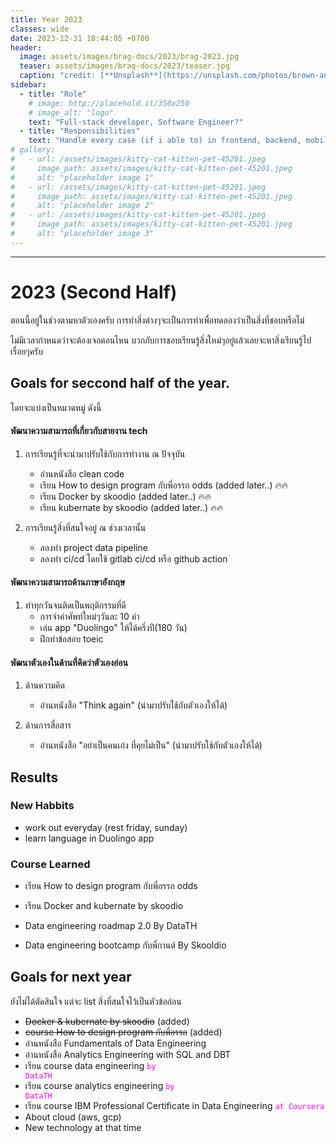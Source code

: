 ```yaml
---
title: Year 2023
classes: wide
date: 2023-12-31 18:44:05 +0700
header:
  image: assets/images/brag-docs/2023/brag-2023.jpg
  teaser: assets/images/brag-docs/2023/teaser.jpg
  caption: "credit: [**Unsplash**](https://unsplash.com/photos/brown-and-green-abstract-painting-vltMzn0jqsA)"
sidebar:
  - title: "Role"
    # image: http://placehold.it/350x250
    # image_alt: "logo"
    text: "Full-stack developer, Software Engineer?"
  - title: "Responsibilities"
    text: "Handle every case (if i able to) in frontend, backend, mobile"
# gallery:
#   - url: /assets/images/kitty-cat-kitten-pet-45201.jpeg
#     image_path: assets/images/kitty-cat-kitten-pet-45201.jpeg
#     alt: "placeholder image 1"
#   - url: /assets/images/kitty-cat-kitten-pet-45201.jpeg
#     image_path: assets/images/kitty-cat-kitten-pet-45201.jpeg
#     alt: "placeholder image 2"
#   - url: /assets/images/kitty-cat-kitten-pet-45201.jpeg
#     image_path: assets/images/kitty-cat-kitten-pet-45201.jpeg
#     alt: "placeholder image 3"
---
```


<!-- {% include gallery caption="This is a sample gallery to go along with this case study." %} -->

<hr>

# 2023 (Second Half)

ตอนนี้อยู่ในช่วงตามหาตัวเองครับ การทำสิ่งต่างๆจะเป็นการทำเพื่อทดลองว่าเป็นสิ่งที่ชอบหรือไม่

ไม่มีเวลากำหนดว่าจะต้องเจอตอนไหน บวกกับการชอบเรียนรู้สิ่งใหม่ๆอยู่แล้วเลยจะหาสิ่งเรียนรู้ไปเรื่อยๆครับ

## Goals for seccond half of the year.

โดยจะแบ่งเป็นหมวดหมู่ ดังนี้

#### พัฒนาความสามารถที่เกี่ยวกับสายงาน tech
1. การเรียนรู้ที่จะนำมาปรับใช้กับการทำงาน ณ ปัจจุบัน
    - อ่านหนังสือ clean code
    - เรียน How to design program กับพี่อรรถ odds (added later..) 🔥🔥
    - เรียน Docker by skoodio (added later..) 🔥🔥
    - เรียน kubernate by skoodio (added later..) 🔥🔥

2. การเรียนรู้สิ่งที่สนใจอยู่ ณ ช่วงเวลานั้น
    - ลองทำ project data pipeline
    - ลองทำ ci/cd โดยใช้ gitlab ci/cd หรือ github action

#### พัฒนาความสามารถด้านภาษาอังกฤษ
1. ทำทุกวันจนติดเป็นพฤติกรรมที่ดี
    - การจำคำศัพท์ใหม่ๆวันละ 10 คำ
    - เล่น app "Duolingo" ให้ได้ครึ่งปี(180 วัน)
    - ฝึกทำข้อสอบ toeic

#### พัฒนาตัวเองในด้านที่คิดว่าตัวเองอ่อน
1. ด้านความคิด
    - อ่านหนังสือ "Think again" (นำมาปรับใช้กับตัวเองให้ได้)

2. ด้านการสื่อสาร
    - อ่านหนังสือ "อย่าเป็นคนเก่ง ที่คุยไม่เป็น" (นำมาปรับใช้กับตัวเองให้ได้)

## Results

### New Habbits
- work out everyday (rest friday, sunday)
- learn language in Duolingo app

### Course Learned
- เรียน How to design program กับพี่อรรถ odds
- เรียน Docker and kubernate by skoodio

- Data engineering roadmap 2.0 By DataTH

- Data engineering bootcamp กับพี่กานต์ By Skooldio

## Goals for next year

ยังไม่ได้ตัดสินใจ แต่จะ list สิ่งที่สนใจไว้เป็นหัวข้อก่อน

- ~~Docker & kubernate by skoodio~~ (added)
- ~~course How to design program กับพี่อรรถ~~ (added)
- อ่านหนังสือ Fundamentals of Data Engineering
- อ่านหนังสือ Analytics Engineering with SQL and DBT
- เรียน course data engineering <code style="color : fuchsia">by DataTH</code>
- เรียน course analytics engineering <code style="color : fuchsia">by DataTH</code>
- เรียน course IBM Professional Certificate in Data Engineering <code style="color : fuchsia">at Coursera</code>
- About cloud (aws, gcp)
- New technology at that time